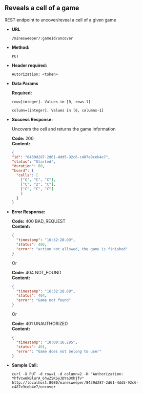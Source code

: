 **Reveals a cell of a game**
----
  REST endpoint to uncover/reveal a cell of a given game

* **URL**

  `/minesweeper/:gameId/uncover`

* **Method:**
  
  `PUT`

* **Header required:**
  
  `Autorization: <token>`  

* **Data Params**

  **Required:**
 
  `row=[integer]. Values in [0, rows-1]` 
 
  `column=[integer]. Values in [0, columns-1]`
  

* **Success Response:**
  
  Uncovers the cell and returns the game information
  
  **Code:** 200 <br />
  **Content:**
  
  ```json 
  {
  "id": "8439d287-2d61-4dd5-92c6-c487e9ceb4e7",
  "status": "Started",
  "duration": 60,
  "board": {
    "cells": [
      ["C", "C", "C"],
      ["C", "2", "C"],
      ["C", "C", "C"]
      ]
    }
  }
  ```
 
* **Error Response:**

  **Code:** 400 BAD_REQUEST <br />
  **Content:**
  
  ```json
  {
    "timestamp": "16:32:28.09",
    "status": 400,
    "error": "action not allowed, the game is finished"
  }
  ```
  
  Or
  
  **Code:** 404 NOT_FOUND <br />
  **Content:**
  
  ```json
  {
    "timestamp": "16:32:28.09",
    "status": 404,
    "error": "Game not found"
  }
  ```
  
  Or
  
  **Code:** 401 UNAUTHORIZED <br />
  **Content:**
  
  ```json
  {
    "timestamp": "10:00:16.295",
    "status": 401,
    "error": "Game does not belong to user"
  }
  ```

* **Sample Call:**

  ```curl -X PUT -d row=1 -d column=2 -H "Authorization: YhfVcwnkBlurA_6hwZSKSyJDYaDXhjfv" http://localhost:8080/minesweeper/8439d287-2d61-4dd5-92c6-c487e9ceb4e7/uncover```

